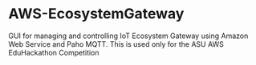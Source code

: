 # AWS-EcosystemGateway
GUI for managing and controlling IoT Ecosystem Gateway using Amazon Web Service and Paho MQTT. This is used only for the ASU AWS EduHackathon Competition
